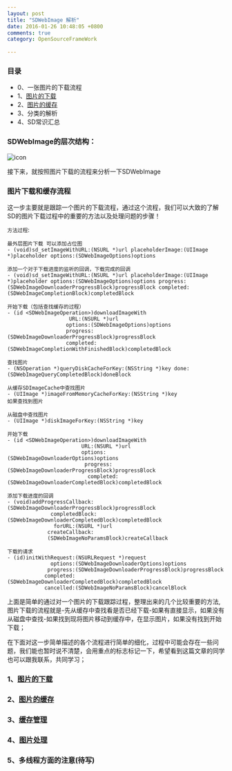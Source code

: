 ```yaml
---
layout: post
title: "SDWebImage 解析"
date: 2016-01-26 10:48:05 +0800
comments: true
category: OpenSourceFrameWork
 
---
```


### 目录
- 0、一张图片的下载流程
- 1、[图片的下载](http://leewongsnail.github.io/blog/2016/01/27/sdwebimageyuan-ma-jie-xi-xia-zai/)
- 2、[图片的缓存](http://leewongsnail.github.io/blog/2016/01/27/sdwebimageyuan-ma-jie-xi-huan-cun/)
- 3、分类的解析
- 4、SD常识汇总

### SDWebImage的层次结构：
![icon](http://draveness.me/content/images/2015/04/Untitled-2.png)

接下来，就按照图片下载的流程来分析一下SDWebImage

### 图片下载和缓存流程

这一步主要就是跟踪一个图片的下载流程，通过这个流程，我们可以大致的了解SD的图片下载过程中的重要的方法以及处理问题的步骤！

`方法过程`:

```
最外层图片下载 可以添加占位图
- (void)sd_setImageWithURL:(NSURL *)url placeholderImage:(UIImage *)placeholder options:(SDWebImageOptions)options 

```

```
添加一个对于下载进度的监听的回调，下载完成的回调
- (void)sd_setImageWithURL:(NSURL *)url placeholderImage:(UIImage *)placeholder options:(SDWebImageOptions)options progress:(SDWebImageDownloaderProgressBlock)progressBlock completed:(SDWebImageCompletionBlock)completedBlock 

```

```
开始下载（包括查找缓存的过程）
- (id <SDWebImageOperation>)downloadImageWith
					URL:(NSURL *)url
                   options:(SDWebImageOptions)options
                   progress:(SDWebImageDownloaderProgressBlock)progressBlock
                   completed:(SDWebImageCompletionWithFinishedBlock)completedBlock 

```

```
查找图片
- (NSOperation *)queryDiskCacheForKey:(NSString *)key done:(SDWebImageQueryCompletedBlock)doneBlock 
```

```
从缓存SDImageCache中查找图片
- (UIImage *)imageFromMemoryCacheForKey:(NSString *)key 
如果查找到图片
```

```
从磁盘中查找图片
- (UIImage *)diskImageForKey:(NSString *)key

```

```
开始下载
- (id <SDWebImageOperation>)downloadImageWith
						URL:(NSURL *)url 
						options:										(SDWebImageDownloaderOptions)options
						 progress:							(SDWebImageDownloaderProgressBlock)progressBlock
						  completed:(SDWebImageDownloaderCompletedBlock)completedBlock 

```

```
添加下载进度的回调
- (void)addProgressCallback:								(SDWebImageDownloaderProgressBlock)progressBlock 
			  completedBlock:								(SDWebImageDownloaderCompletedBlock)completedBlock
			   forURL:(NSURL *)url
			 createCallback:				
			 (SDWebImageNoParamsBlock)createCallback

```

```
下载的请求
- (id)initWithRequest:(NSURLRequest *)request
              options:(SDWebImageDownloaderOptions)options
             progress:(SDWebImageDownloaderProgressBlock)progressBlock
            completed:(SDWebImageDownloaderCompletedBlock)completedBlock
            cancelled:(SDWebImageNoParamsBlock)cancelBlock 

```
上面是简单的通过对一个图片的下载跟踪过程，整理出来的几个比较重要的方法,图片下载的流程就是-先从缓存中查找看是否已经下载-如果有直接显示，如果没有从磁盘中查找-如果找到现将图片移动到缓存中，在显示图片，如果没有找到开始下载；

在下面对这一步简单描述的各个流程进行简单的细化，过程中可能会存在一些问题，我们能也暂时说不清楚，会用重点的标志标记一下，希望看到这篇文章的同学也可以跟我联系，共同学习；

### 1、[图片的下载](http://leewongsnail.github.io/blog/2016/01/27/sdwebimageyuan-ma-jie-xi-xia-zai/)
	
### 2、[图片的缓存](http://leewongsnail.github.io/blog/2016/01/27/sdwebimageyuan-ma-jie-xi-huan-cun/)

### 3、[缓存管理](http://leewongsnail.github.io/blog/2016/01/27/sdwebimageyuan-ma-jie-xi-huan-cun-guan-li/)

### 4、[图片处理](http://leewongsnail.github.io/blog/2016/01/27/sdwebimageyuan-ma-jie-xi-tu-pian-chu-li/)


### 5、多线程方面的注意(待写)
